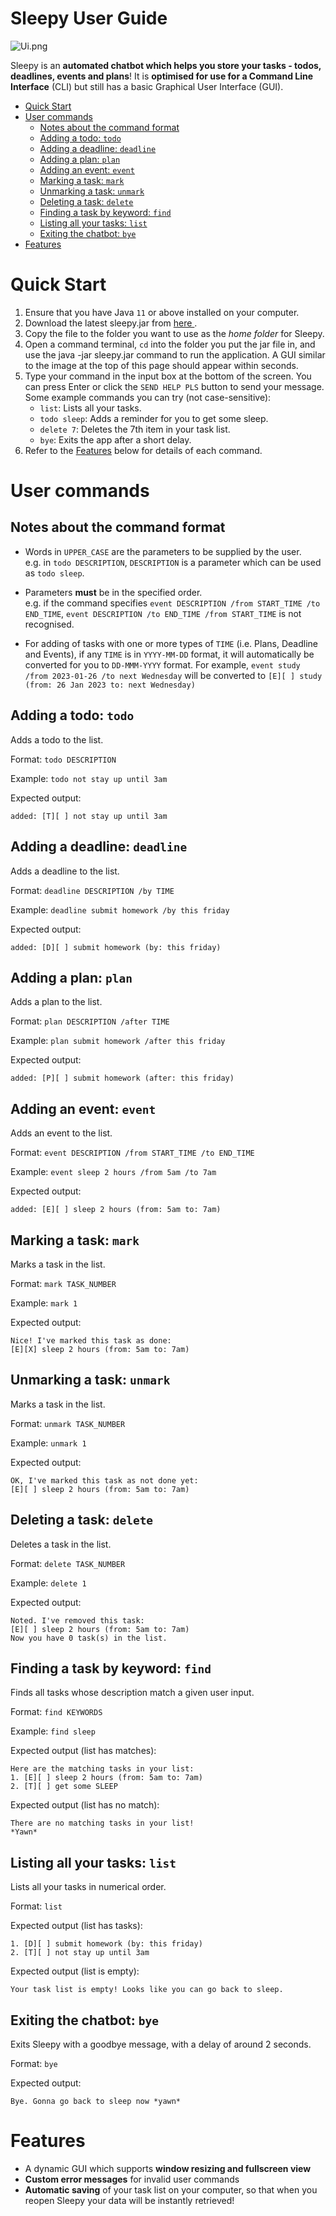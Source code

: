 # Sleepy User Guide

![Ui.png](./docs/Ui.png)

Sleepy is an **automated chatbot which helps you store your tasks - todos, deadlines, events
and plans**! It is **optimised for use for a Command Line Interface** (CLI) but still has a
basic Graphical User Interface (GUI).

<!-- TOC -->
* [Quick Start](#quick-start)
* [User commands](#user-commands)
    * [Notes about the command format](#notes-about-the-command-format)
    * [Adding a todo: `todo`](#adding-a-todo--todo)
    * [Adding a deadline: `deadline`](#adding-a-deadline--deadline)
    * [Adding a plan: `plan`](#adding-a-plan--plan)
    * [Adding an event: `event`](#adding-an-event--event)
    * [Marking a task: `mark`](#marking-a-task--mark)
    * [Unmarking a task: `unmark`](#unmarking-a-task--unmark)
    * [Deleting a task: `delete`](#deleting-a-task--delete)
    * [Finding a task by keyword: `find`](#finding-a-task-by-keyword--find)
    * [Listing all your tasks: `list`](#listing-all-your-tasks--list)
    * [Exiting the chatbot: `bye`](#exiting-the-chatbot--bye)
* [Features](#features)
<!-- TOC -->

# Quick Start
1. Ensure that you have Java `11` or above installed on your computer.
2. Download the latest sleepy.jar from [here
   ](https://github.com/kjw142857/ip/releases).
3. Copy the file to the folder you want to use as the _home folder_ for Sleepy.
4. Open a command terminal, `cd` into the folder you put the jar file in, and use the java -jar sleepy.jar command to run the application.
   A GUI similar to the image at the top of this page should appear within seconds.
5. Type your command in the input box at the bottom of the screen. You can press Enter or
   click the `SEND HELP PLS` button to send your message.
   Some example commands you can try (not case-sensitive):
    * `list`: Lists all your tasks.
    * `todo sleep`: Adds a reminder for you to get some sleep.
    * `delete 7`: Deletes the 7th item in your task list.
    * `bye`: Exits the app after a short delay.
6. Refer to the [Features](#features) below for details of each command.

# User commands

<div markdown="block" class="alert alert-info">

## Notes about the command format

* Words in `UPPER_CASE` are the parameters to be supplied by the user.<br>
  e.g. in `todo DESCRIPTION`, `DESCRIPTION` is a parameter which
  can be used as `todo sleep`.

* Parameters **must** be in the specified order.<br>
  e.g. if the command specifies `event DESCRIPTION /from START_TIME /to END_TIME`,
  `event DESCRIPTION /to END_TIME /from START_TIME` is not recognised.

* For adding of tasks with one or more types of `TIME` (i.e. Plans, Deadline and Events), if
  any `TIME` is in `YYYY-MM-DD` format, it will automatically be converted for you
  to `DD-MMM-YYYY` format.
  For example, `event study /from 2023-01-26 /to next Wednesday` will be converted to
  `[E][ ] study (from: 26 Jan 2023 to: next Wednesday)`
</div>


## Adding a todo: `todo`

Adds a todo to the list.

Format: `todo DESCRIPTION`

Example: `todo not stay up until 3am`

Expected output:
```
added: [T][ ] not stay up until 3am
```

## Adding a deadline: `deadline`

Adds a deadline to the list.

Format: `deadline DESCRIPTION /by TIME`

Example: `deadline submit homework /by this friday`

Expected output:
```
added: [D][ ] submit homework (by: this friday)
```

## Adding a plan: `plan`

Adds a plan to the list.

Format: `plan DESCRIPTION /after TIME`

Example: `plan submit homework /after this friday`

Expected output:
```
added: [P][ ] submit homework (after: this friday)
```

## Adding an event: `event`

Adds an event to the list.

Format: `event DESCRIPTION /from START_TIME /to END_TIME`

Example: `event sleep 2 hours /from 5am /to 7am`

Expected output:
```
added: [E][ ] sleep 2 hours (from: 5am to: 7am)
```

## Marking a task: `mark`

Marks a task in the list.

Format: `mark TASK_NUMBER`

Example: `mark 1`

Expected output:
```
Nice! I've marked this task as done:
[E][X] sleep 2 hours (from: 5am to: 7am)
```

## Unmarking a task: `unmark`

Marks a task in the list.

Format: `unmark TASK_NUMBER`

Example: `unmark 1`

Expected output:
```
OK, I've marked this task as not done yet:
[E][ ] sleep 2 hours (from: 5am to: 7am)
```

## Deleting a task: `delete`

Deletes a task in the list.

Format: `delete TASK_NUMBER`

Example: `delete 1`

Expected output:
```
Noted. I've removed this task:
[E][ ] sleep 2 hours (from: 5am to: 7am)
Now you have 0 task(s) in the list.
```

## Finding a task by keyword: `find`

Finds all tasks whose description match a given user input.

Format: `find KEYWORDS`

Example: `find sleep`

Expected output (list has matches):
```
Here are the matching tasks in your list:
1. [E][ ] sleep 2 hours (from: 5am to: 7am)
2. [T][ ] get some SLEEP
```

Expected output (list has no match):
```
There are no matching tasks in your list!
*Yawn*
```

## Listing all your tasks: `list`

Lists all your tasks in numerical order.

Format: `list`

Expected output (list has tasks):
```
1. [D][ ] submit homework (by: this friday)
2. [T][ ] not stay up until 3am
```

Expected output (list is empty):
```
Your task list is empty! Looks like you can go back to sleep.
```

## Exiting the chatbot: `bye`

Exits Sleepy with a goodbye message, with a delay of around 2 seconds.

Format: `bye`

Expected output:
```
Bye. Gonna go back to sleep now *yawn*
```


# Features
* A dynamic GUI which supports **window resizing and fullscreen view**
* **Custom error messages** for invalid user commands
* **Automatic saving** of your task list on your computer, so that when you reopen Sleepy
  your data will be instantly retrieved!